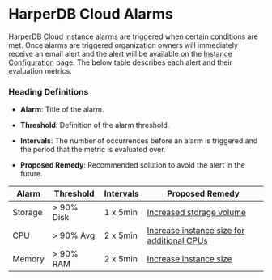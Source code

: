 # HarperDB Cloud Alarms

HarperDB Cloud instance alarms are triggered when certain conditions are met. Once alarms are triggered organization owners will immediately receive an email alert and the alert will be available on the [Instance Configuration](../harperdb-studio/instance-configuration.md) page. The below table describes each alert and their evaluation metrics.



### Heading Definitions

* **Alarm**: Title of the alarm.

* **Threshold**: Definition of the alarm threshold.

* **Intervals**: The number of occurrences before an alarm is triggered and the period that the metric is evaluated over.

* **Proposed Remedy**: Recommended solution to avoid the alert in the future.


| Alarm   | Threshold  | Intervals | Proposed Remedy                                                                                                |
|---------|------------|-----------|----------------------------------------------------------------------------------------------------------------|
| Storage | > 90% Disk | 1 x 5min  | [Increased storage volume](../harperdb-studio/instance-configuration.md#update-instance-storage)               |
| CPU     | > 90% Avg  | 2 x 5min  | [Increase instance size for additional CPUs](../harperdb-studio/instance-configuration.md#update-instance-ram) |
| Memory  | > 90% RAM  | 2 x 5min  | [Increase instance size](../harperdb-studio/instance-configuration.md#update-instance-ram)                     |

